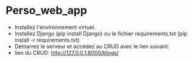 # Perso_web_app
* Installez l'environnement virtuel.
* Installez Django (pip install Django) ou le fichier requirements.txt (pip install -r requirements.txt)
* Démarrez le serveur et accédez au CRUD avec le lien suivant:
* lien du CRUD: http://127.0.0.1:8000/blogs/
